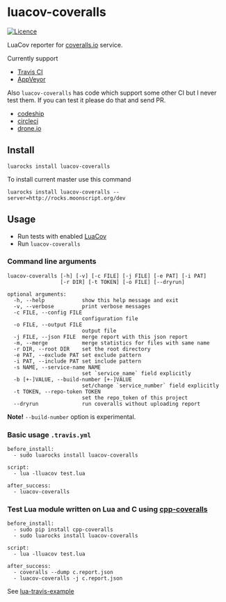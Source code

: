 luacov-coveralls
================

[![Licence](http://img.shields.io/badge/Licence-MIT-brightgreen.svg)](LICENSE)

LuaCov reporter for [coveralls.io](https://coveralls.io) service.

Currently support 
  * [Travis CI](https://travis-ci.org)
  * [AppVeyor](https://appveyor.com)

Also `luacov-coveralls` has code which support some other CI but I never test them.
If you can test it please do that and send PR.
  * [codeship](https://codeship.com)
  * [circleci](https://circleci.com)
  * [drone.io](http://drone.io)

## Install

```
luarocks install luacov-coveralls
```

To install current master use this command

```
luarocks install luacov-coveralls --server=http://rocks.moonscript.org/dev
```


## Usage

 * Run tests with enabled [LuaCov](https://github.com/keplerproject/luacov)
 * Run `luacov-coveralls`

### Command line arguments
```
luacov-coveralls [-h] [-v] [-c FILE] [-j FILE] [-e PAT] [-i PAT]
                 [-r DIR] [-t TOKEN] [-o FILE] [--dryrun]

optional arguments:
  -h, --help            show this help message and exit
  -v, --verbose         print verbose messages
  -c FILE, --config FILE
                        configuration file
  -o FILE, --output FILE
                        output file
  -j FILE, --json FILE  merge report with this json report
  -m, --merge           merge statistics for files with same name
  -r DIR, --root DIR    set the root directory
  -e PAT, --exclude PAT set exclude pattern
  -i PAT, --include PAT set include pattern
  -s NAME, --service-name NAME
                        set `service_name` field explicitly
  -b [+-]VALUE, --build-number [+-]VALUE
                        set/change `service_number` field explicitly
  -t TOKEN, --repo-token TOKEN
                        set the repo_token of this project
  --dryrun              run coveralls without uploading report
```

**Note!** `--build-number` option is experimental.

### Basic usage `.travis.yml`

```
before_install:
  - sudo luarocks install luacov-coveralls

script:
  - lua -lluacov test.lua

after_success:
  - luacov-coveralls
```

### Test Lua module written on Lua and C using [cpp-coveralls](https://github.com/eddyxu/cpp-coveralls)
```
before_install:
  - sudo pip install cpp-coveralls
  - sudo luarocks install luacov-coveralls

script:
  - lua -lluacov test.lua

after_success:
  - coveralls --dump c.report.json
  - luacov-coveralls -j c.report.json
```

See [lua-travis-example](https://github.com/moteus/lua-travis-example)
